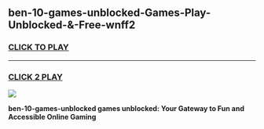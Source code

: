 
## ben-10-games-unblocked-Games-Play-Unblocked-&-Free-wnff2
<h3>
<a href="https://premium76.site?title=ben-10-games-unblocked&ref=24A">CLICK TO PLAY</a></h3>
<hr>

<h3>
<a href="https://premium76.site?title=ben-10-games-unblocked&ref=24A">CLICK 2 PLAY</a>
  
</h3>

<a href="https://premium76.site?title=ben-10-games-unblocked&ref=24A"><img src="https://clearcache.store/games.png"></a>


**ben-10-games-unblocked games unblocked: Your Gateway to Fun and Accessible Online Gaming**
